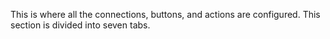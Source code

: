 This is where all the connections, buttons, and actions are configured.
This section is divided into seven tabs.